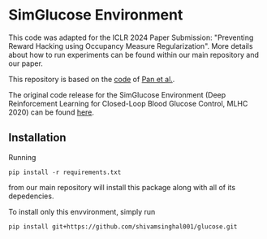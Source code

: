 # SimGlucose Environment
This code was adapted for the ICLR 2024 Paper Submission: "Preventing Reward Hacking using Occupancy Measure Regularization". More details about how to run experiments can be found within our main repository and our paper.

This repository is based on the [code](https://github.com/aypan17/reward-misspecification/tree/main/glucose) of [Pan et al.](https://arxiv.org/abs/2201.03544). 

The original code release for the SimGlucose Environment (Deep Reinforcement Learning for Closed-Loop Blood Glucose Control, MLHC 2020) can be found [here](https://github.com/MLD3/RL4BG).

## Installation
Running 
```
pip install -r requirements.txt
```
from our main repository will install this package along with all of its depedencies. 

To install only this envvironment, simply run 
```
pip install git+https://github.com/shivamsinghal001/glucose.git
```

